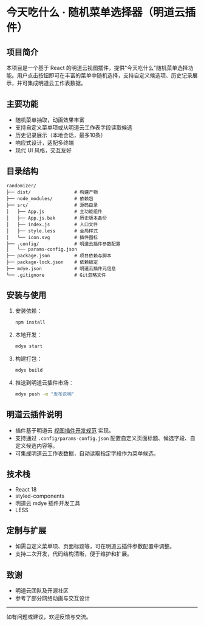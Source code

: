 # 今天吃什么 · 随机菜单选择器（明道云插件）

## 项目简介

本项目是一个基于 React 的明道云视图插件，提供"今天吃什么"随机菜单选择功能。用户点击按钮即可在丰富的菜单中随机选择，支持自定义候选项、历史记录展示，并可集成明道云工作表数据。

## 主要功能
- 随机菜单抽取，动画效果丰富
- 支持自定义菜单项或从明道云工作表字段读取候选
- 历史记录展示（本地会话，最多10条）
- 响应式设计，适配多终端
- 现代 UI 风格，交互友好

## 目录结构
```
randomizer/
├── dist/                # 构建产物
├── node_modules/        # 依赖包
├── src/                 # 源码目录
│   ├── App.js           # 主功能组件
│   ├── App.js.bak       # 历史版本备份
│   ├── index.js         # 入口文件
│   ├── style.less       # 全局样式
│   └── icon.svg         # 插件图标
├── .config/             # 明道云插件参数配置
│   └── params-config.json
├── package.json         # 项目依赖与脚本
├── package-lock.json    # 依赖锁定
├── mdye.json            # 明道云插件元信息
└── .gitignore           # Git忽略文件
```

## 安装与使用

1. 安装依赖：
   ```bash
   npm install
   ```
2. 本地开发：
   ```bash
   mdye start
   ```
3. 构建打包：
   ```bash
   mdye build
   ```
4. 推送到明道云插件市场：
   ```bash
   mdye push -m "发布说明"
   ```

## 明道云插件说明
- 插件基于明道云 [视图插件开发规范](https://help.mingdao.com/extensions/developer/view/) 实现。
- 支持通过 `.config/params-config.json` 配置自定义页面标题、候选字段、自定义候选内容等。
- 可集成明道云工作表数据，自动读取指定字段作为菜单候选。

## 技术栈
- React 18
- styled-components
- 明道云 mdye 插件开发工具
- LESS

## 定制与扩展
- 如需自定义菜单项、页面标题等，可在明道云插件参数配置中调整。
- 支持二次开发，代码结构清晰，便于维护和扩展。

## 致谢
- 明道云团队及开源社区
- 参考了部分网络动画与交互设计

---
如有问题或建议，欢迎反馈与交流。 